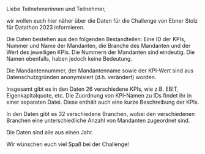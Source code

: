 Liebe Teilnehmerinnen und Teilnehmer, 

wir wollen euch hier näher über die Daten für die Challenge von Ebner Stolz für Datathon 2023 informieren.

Die Daten bestehen aus den folgenden Bestandteilen:
Eine ID der KPIs, Nummer und Name der Mandanten, die Branche des Mandanten und der Wert des jeweiligen KPIs.
Die Nummern der Mandanten sind eindeutig. Die Namen ebenfalls, haben jedoch keine Bedeutung.

Die Mandantennummer, der Mandantenname sowie der KPI-Wert sind aus Datenschutzgründen anonymisiert (d.h. verändert) worden.

Insgesamt gibt es in den Daten 26 verschiedene KPIs, wie z.B. EBIT, Eigenkapitalquote, etc. 
Die Zuordnung von KPI-Namen zu IDs findet ihr in einer separaten Datei. Diese enthält auch eine kurze Beschreibung der KPIs.


In den Daten gibt es 32 verschiedene Branchen, wobei den verschiedenen Branchen eine unterschiedliche Anzahl von Mandanten zugeordnet sind.

Die Daten sind alle aus einen Jahr.


Wir wünschen euch viel Spaß bei der Challenge!
